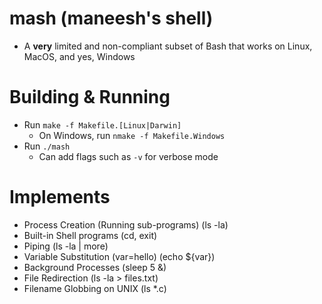 # mash (maneesh's shell)

- A **very** limited and non-compliant subset of Bash that works on Linux, MacOS, and yes, Windows

# Building & Running

- Run `make -f Makefile.[Linux|Darwin]`
  - On Windows, run `nmake -f Makefile.Windows`
- Run `./mash`
  - Can add flags such as `-v` for verbose mode

# Implements

- Process Creation (Running sub-programs) (ls -la)
- Built-in Shell programs (cd, exit)
- Piping (ls -la | more)
- Variable Substitution (var=hello) (echo ${var})
- Background Processes (sleep 5 &)
- File Redirection (ls -la > files.txt)
- Filename Globbing on UNIX (ls \*.c)
